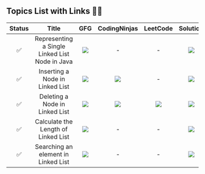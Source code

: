 ## Topics List with Links 👨‍💻

| Status | Title | GFG | CodingNinjas | LeetCode | Solution |
| :-------: | :-------: | :-------: | :-------: | :-------: | :-------: |
| ✅ | Representing a Single Linked List Node in Java | <a href = "https://bit.ly/3URZnst"><img src = "https://upload.wikimedia.org/wikipedia/commons/thumb/4/43/GeeksforGeeks.svg/32px-GeeksforGeeks.svg.png" /></a> | - | - | <a href = "https://github.com/TharunBalaji2004/Strivers-AtoZ-DSA-Sheet/tree/main/Linked%20List/Singly%20Linked%20List%20Basics"><img src = "https://upload.wikimedia.org/wikipedia/commons/thumb/9/91/Octicons-mark-github.svg/32px-Octicons-mark-github.svg.png" /></a> |
| ✅ | Inserting a Node in Linked List | <a href = "https://bit.ly/3w9pEIt"><img src = "https://upload.wikimedia.org/wikipedia/commons/thumb/4/43/GeeksforGeeks.svg/32px-GeeksforGeeks.svg.png" /></a> | <a href="https://www.codingninjas.com/codestudio/problems/insertion-in-circular-linked-list_4609562"><img src="https://files.codingninjas.in/new-logo-03-11984.svg" /></a> | - | <a href = "https://github.com/TharunBalaji2004/Strivers-AtoZ-DSA-Sheet/tree/main/Linked%20List/Singly%20Linked%20List%20Basics"><img src = "https://upload.wikimedia.org/wikipedia/commons/thumb/9/91/Octicons-mark-github.svg/32px-Octicons-mark-github.svg.png" /></a> |
| ✅ | Deleting a Node in Linked List | <a href = "https://bit.ly/3Apg5aX"><img src = "https://upload.wikimedia.org/wikipedia/commons/thumb/4/43/GeeksforGeeks.svg/32px-GeeksforGeeks.svg.png" /></a> | <a href="https://www.codingninjas.com/codestudio/problems/delete-node-in-a-linked-list_1105578"><img src="https://files.codingninjas.in/new-logo-03-11984.svg" /></a> | <a href="https://leetcode.com/problems/delete-node-in-a-linked-list/" ><img src="https://upload.wikimedia.org/wikipedia/commons/thumb/6/6c/Leetcode.svg/28px-Leetcode.svg.png" /></a> | <a href = "https://github.com/TharunBalaji2004/Strivers-AtoZ-DSA-Sheet/tree/main/Linked%20List/Singly%20Linked%20List%20Basics"><img src = "https://upload.wikimedia.org/wikipedia/commons/thumb/9/91/Octicons-mark-github.svg/32px-Octicons-mark-github.svg.png" /></a> |
| ✅ | Calculate the Length of Linked List | <a href="https://bit.ly/3Po7tpf" ><img src = "https://upload.wikimedia.org/wikipedia/commons/thumb/4/43/GeeksforGeeks.svg/32px-GeeksforGeeks.svg.png" /></a> | - | - | <a href = "https://github.com/TharunBalaji2004/Strivers-AtoZ-DSA-Sheet/tree/main/Linked%20List/Singly%20Linked%20List%20Basics" target = "_blank" ><img src = "https://upload.wikimedia.org/wikipedia/commons/thumb/9/91/Octicons-mark-github.svg/32px-Octicons-mark-github.svg.png" /></a> |
| ✅ | Searching an element in Linked List | <a href="https://bit.ly/3Epriup"><img src = "https://upload.wikimedia.org/wikipedia/commons/thumb/4/43/GeeksforGeeks.svg/32px-GeeksforGeeks.svg.png" /></a> | - | - | <a href = "https://github.com/TharunBalaji2004/Strivers-AtoZ-DSA-Sheet/tree/main/Linked%20List/Singly%20Linked%20List%20Basics" target = "_blank" ><img src = "https://upload.wikimedia.org/wikipedia/commons/thumb/9/91/Octicons-mark-github.svg/32px-Octicons-mark-github.svg.png" /></a> |

